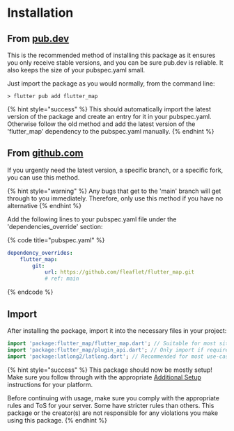 # Installation

## From [pub.dev](https://pub.dev/packages/flutter\_map)

This is the recommended method of installing this package as it ensures you only receive stable versions, and you can be sure pub.dev is reliable. It also keeps the size of your pubspec.yaml small.

Just import the package as you would normally, from the command line:

```
> flutter pub add flutter_map
```

{% hint style="success" %}
This should automatically import the latest version of the package and create an entry for it in your pubspec.yaml. Otherwise follow the old method and add the latest version of the 'flutter\_map' dependency to the pubspec.yaml manually.
{% endhint %}

## From [github.com](https://github.com/fleaflet/flutter\_map)

If you urgently need the latest version, a specific branch, or a specific fork, you can use this method.

{% hint style="warning" %}
Any bugs that get to the 'main' branch will get through to you immediately. Therefore, only use this method if you have no alternative
{% endhint %}

Add the following lines to your pubspec.yaml file under the 'dependencies\_override' section:

{% code title="pubspec.yaml" %}
```yaml
dependency_overrides:
    flutter_map:
        git:
            url: https://github.com/fleaflet/flutter_map.git
            # ref: main 
```
{% endcode %}

## Import

After installing the package, import it into the necessary files in your project:

```dart
import 'package:flutter_map/flutter_map.dart'; // Suitable for most situations
import 'package:flutter_map/plugin_api.dart'; // Only import if required functionality is not exposed by 'flutter_map.dart'
import 'package:latlong2/latlong.dart'; // Recommended for most use-cases
```

{% hint style="success" %}
This package should now be mostly setup! Make sure you follow through with the appropriate [Additional Setup](broken-reference) instructions for your platform.

Before continuing with usage, make sure you comply with the appropriate rules and ToS for your server. Some have stricter rules than others. This package or the creator(s) are not responsible for any violations you make using this package.
{% endhint %}

